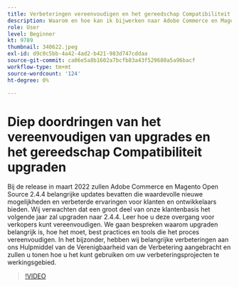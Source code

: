 ```yaml
---
title: Verbeteringen vereenvoudigen en het gereedschap Compatibiliteit upgraden
description: Waarom en hoe kan ik bijwerken naar Adobe Commerce en Magento Open Source 2.4.4?
role: User
level: Beginner
kt: 9789
thumbnail: 340622.jpeg
exl-id: d9c0c5bb-4a42-4ad2-b421-983d747cddaa
source-git-commit: ca06e5a8b1602a7bcfb83a43f529680a5a96bacf
workflow-type: tm+mt
source-wordcount: '124'
ht-degree: 0%

---
```


# Diep doordringen van het vereenvoudigen van upgrades en het gereedschap Compatibiliteit upgraden

Bij de release in maart 2022 zullen Adobe Commerce en Magento Open Source 2.4.4 belangrijke updates bevatten die waardevolle nieuwe mogelijkheden en verbeterde ervaringen voor klanten en ontwikkelaars bieden. Wij verwachten dat een groot deel van onze klantenbasis het volgende jaar zal upgraden naar 2.4.4. Leer hoe u deze overgang voor verkopers kunt vereenvoudigen. We gaan bespreken waarom upgraden belangrijk is, hoe het moet, best practices en tools die het proces vereenvoudigen. In het bijzonder, hebben wij belangrijke verbeteringen aan ons Hulpmiddel van de Verenigbaarheid van de Verbetering aangebracht en zullen u tonen hoe u het kunt gebruiken om uw verbeteringsprojecten te werkingsgebied.

>[!VIDEO](https://video.tv.adobe.com/v/340622/?quality=12&learn=on)
